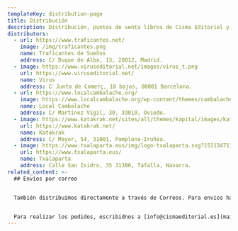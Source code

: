 ```yaml
---
templateKey: distribution-page
title: Distribución
description: Distribución, puntos de venta libros de Cisma Editorial y envíos por Correos.
distributors:
  - url: https://www.traficantes.net/
    image: /img/traficantes.png
    name: Traficantes de Sueños
    address: C/ Duque de Alba, 13, 28012, Madrid.
  - image: https://www.viruseditorial.net/images/virus_t.png
    url: https://www.viruseditorial.net/
    name: Virus
    address: C⁄ Junta de Comerç, 18 bajos, 08001 Barcelona.
  - url: https://www.localcambalache.org/
    image: https://www.localcambalache.org/wp-content/themes/cambalache/inc/logo.png
    name: Local Cambalache
    address: C/ Martínez Vigil, 30, 33010, Oviedo.
  - image: https://www.katakrak.net/sites/all/themes/kapital/images/katakrak-logo-h.svg
    url: https://www.katakrak.net/
    name: Katakrak
    address: C/ Mayor, 54, 31001, Pamplona-Iruñea.
  - image: https://www.txalaparta.eus/img/logo-txalaparta.svg?1511347117
    url: https://www.txalaparta.eus/
    name: Txalaparta
    address: Calle San Isidro, 35 31300, Tafalla, Navarra.
related_content: >-
  ## Envíos por correo


  También distribuimos directamente a través de Correos. Para envíos hasta 500 gr. el **envío ordinario** cuesta **2 euros** y mediante **correo certificado** (la entrega se garantiza mediante la firma del destinatario) **4 euros**. A partir de 500 gr. el **envío ordinario** tiene un coste de **4 euros** y mediante **correo certificado 7 euros**. Los pagos se efectuarán mediante transferencia bancaria.


  Para realizar los pedidos, escribidnos a [info@cismaeditorial.es](mailto:info@cismaeditorial.es)
---
```

